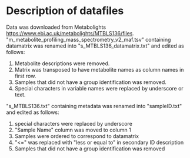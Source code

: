 # Description of datafiles

Data was downloaded from Metabolights https://www.ebi.ac.uk/metabolights/MTBLS136/files. 
"m_metabolite_profiling_mass_spectrometry_v2_maf.tsv" containing datamatrix was renamed into "s_MTBLS136_datamatrix.txt" and edited as follows:
1. Metabolite descriptions were removed.
2. Matrix was transposed to have metabolite names as column names in first row.
3. Samples that did not have a group identification was removed.
4. Special characters in variable names were replaced by underscore or text.

"s_MTBLS136.txt" containing metadata was renamed into "sampleID.txt" and edited as follows:
1. special characters were replaced by underscore
2. "Sample Name" column was moved to column 1
3. Samples were ordered to correspond to datamatrix
4. "<=" was replaced with "less or equal to" in secondary ID description
5. Samples that did not have a group identification was removed

